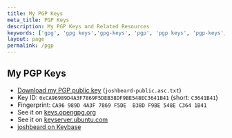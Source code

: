 ```yaml
---
title: My PGP Keys
meta_title: PGP Keys
description: My PGP Keys and Related Resources
keywords: ['gpg', 'gpg keys','gpg-keys', 'pgp', 'pgp keys', 'pgp-keys', 'josh beard pgp', 'josh beard gpg', 'joshbeard pubkey']
layout: page
permalink: /pgp
---
```

## My PGP Keys

* [Download my PGP public key](/files/joshbeard-public.asc.txt) (`joshbeard-public.asc.txt`)
* Key ID: `0xCA96989D4A3F7869F5DEB38DF9BE548EC3641B41` (short: `C3641B41`)
* Fingerprint: `CA96 989D 4A3F 7869 F5DE  B38D F9BE 548E C364 1B41`
* See it on [keys.opengpg.org](https://keys.openpgp.org/search?q=0xCA96989D4A3F7869F5DEB38DF9BE548EC3641B41)
* See it on [keyserver.ubuntu.com](https://keyserver.ubuntu.com/pks/lookup?search=0xCA96989D4A3F7869F5DEB38DF9BE548EC3641B41&fingerprint=on&op=index)
* [joshbeard on Keybase](https://keybase.io/joshbeard)
